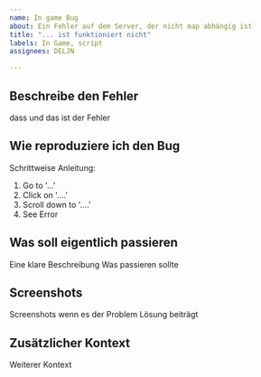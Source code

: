 ```yaml
---
name: In game Bug
about: Ein Fehler auf dem Server, der nicht map abhängig ist
title: "... ist funktioniert nicht"
labels: In Game, script
assignees: DELJN

---
```


## Beschreibe den Fehler
dass und das ist der Fehler

## Wie reproduziere ich den Bug
Schrittweise Anleitung:
1. Go to '...'
2. Click on '....'
3. Scroll down to '....'
4. See Error

## Was soll eigentlich passieren
Eine klare Beschreibung Was passieren sollte

## Screenshots
Screenshots wenn es der Problem Lösung beiträgt

## Zusätzlicher Kontext
Weiterer Kontext
